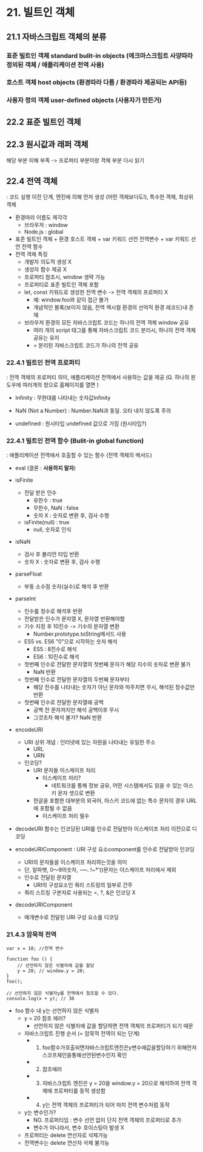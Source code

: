 # 21. 빌트인 객체

## 21.1 자바스크립트 객체의 분류
### 표준 빌트인 객체 standard bulit-in objects (에크마스크립트 사양따라 정의된 객체 / 애플리케이션 전역 사용)
### 호스트 객체 host objects (환경따라 다름 / 환경따라 제공되는 API등)
### 사용자 정의 객체 user-defined objects (사용자가 만든거)

## 22.2 표준 빌트인 객체


## 22.3 원시값과 래퍼 객체
해당 부분 이해 부족 -> 프로퍼티 부분이랑 객체 부분 다시 읽기

## 22.4 전역 객체
: 코드 실행 이전 단계, 엔진에 의해 먼저 생성 (어떤 객체보다도!), 특수한 객체, 최상위 객체

- 환경따라 이름도 제각각 
    - 브라우저 : window
    - Node.js : global
- 표준 빌트인 객체 + 환경 호스트 객체 + var 키워드 선언 전역변수 + var 키워드 선언 전역 함수
- 전역 객체 특징
    - 개발자 의도적 생성 X
    - 생성자 함수 제공 X
    - 프로퍼티 참조시, window 생략 가능
    - 프로퍼티로 표준 빌트인 객체 포함
    - let, const 키워드로 생성한 전역 변수 -> 전역 객체의 프로퍼티 X
        - 예: window.foo와 같이 접근 불가 
        - 개념적인 블록(보이지 않음, 전역 렉시컬 환경의 선억적 환경 레코드)내 존재
    - 브라우저 환경의 모든 자바스크립트 코드는 하나의 전역 객체 window 공유
        - 여러 개의 script 태그를 통해 자바스크립트 코드 분리시, 하나의 전역 객체 공유는 유지
        - = 분리된 자바스크립트 코드가 하나의 전역 공유

### 22.4.1 빌트인 전역 프로퍼티
: 전역 객체의 프로퍼티 의미, 애플리케이션 전역에서 사용하는 값을 제공
(Q. 하나의 윈도우에 여러개의 창으로 홈페이지를 열면 )

- Infinity
: 무한대를 나타내는 숫자값Infinity

- NaN (Not a Number)
: Number.NaN과 동일. 오타 내지 않도록 주의

- undefined
: 원시타입 undefined 값으로 가짐
(원시타입?)

### 22.4.1 빌트인 전역 함수 (Bulit-in global function)
: 애플리케이션 전역에서 호출할 수 있는 함수 (전역 객체의 메서드)

- eval (결론 : **사용하지 말자**)

- isFinite 
    - 전달 받은 인수
        - 유한수 : true
        - 무한수, NaN : false
        - 숫자 X : 숫자로 변환 후, 검사 수행
    - isFinite(null) : true
        - null, 숫자로 인식
    
- isNaN 
    - 검사 후 불리언 타입 반환
    - 숫자 X : 숫자로 변환 후, 검사 수행

- parseFloat
    - 부동 소수점 숫자(실수)로 해석 후 반환

- parseInt
    - 인수를 정수로 해석후 반환
    - 전달받은 인수가 문자열 X, 문자열 반환해야함
    - 기수 지정 후 10진수 -> 기수의 문자열 변환
        - Number.prototype.toString메서드 사용
    - ES5 vs. ES6 "0"으로 시작하는 숫자 해석
        - ES5 : 8진수로 해석
        - ES6 : 10진수로 해석
    - 첫번째 인수로 전달한 문자열의 첫번째 문자가 해당 지수의 숫자로 변환 불가
        - NaN 반환
    - 첫번째 인수로 전달한 문자열의 두번째 문자부터
        - 해당 진수를 나타내는 숫자가 아닌 문자와 마주치면 무시, 해석된 정수값만 반환
    - 첫번째 인수로 전달한 문자열에 공백 
        - 공백 전 문자까지만 해석 공백이후 무시
        - 그것조차 해석 불가? NaN 반환
    
- encodeURI
    - URI 상위 개념 : 인터넷에 있는 자원을 나타내는 유일한 주소
        - URL
        - URN
    - 인코딩?
        - URI 문자들 이스케이프 처리
            - 이스케이프 처리?
                - 네트워크를 통해 정보 공유, 어떤 시스템에서도 읽을 수 있는 아스키 문자 셋으로 변환
        - 한글을 포함한 대부분의 외국어, 아스키 코드에 없는 특수 문자의 경우 URL에 포함될 수 없음
            - 이스케이프 처리 필수
- decodeURI 
    함수는 인코딩된 URI를 인수로 전달받아 이스케이프 처리 이전으로 디코딩

- encodeURIComponent
: URI 구성 요소component를 인수로 전달받아 인코딩
    - URI의 문자들을 이스케이프 처리하는것을 의미
    - 단, 알파벳, 0〜9의숫자, -—. !~*'()문자는 이스케이프 처리에서 제외
    - 인수로 전달된 문자열
        - URI의 구성요소인 쿼리 스트링의 일부로 간주
    - 쿼리 스트링 구분자로 사용되는 =, ?, &은 인코딩 X

- decodeURIComponent
    - 매개변수로 전달된 URI 구성 요소를 디코딩

### 21.4.3 암묵적 전역
```
var x = 10; //전역 변수

function foo () {
    // 선언하지 않은 식별자에 값을 할당
    y = 20; // window.y = 20; 
}
foo();

// 선언하지 않은 식별자y를 전역에서 참조할 수 있다. 
console.log(x + y); // 30
```
- foo 함수 내 y는 선언하지 않은 식별자
    - y = 20 참조 에러?
        - 선언하지 않은 식별자에 값을 할당하면 전역 객체의 프로퍼티가 되기 때문
    - 자바스크립트 진행 순서 (= 암묵적 전역이 되는 단계)
        - 1. foo함수가호출되면자바스크립트엔진은y변수에값을할당하기 위해먼저스코프체인을통해선언된변수인지 확인
        - 2. 참조에러
        - 3. 자바스크립트 엔진은 y = 20을 window.y = 20으로 해석하여 전역 객체에 프로퍼티를 동적 생성함
        - 4. y는 전역 객체의 프로퍼티가 되어 마치 전역 변수처럼 동작
    - y는 변수인가?
        - NO. 프로퍼티임
        : 변수 선언 없이 단지 전역 객체의 프로퍼티로 추가
        - 변수가 아니라서, 변수 호이스팅이 발생 X
    - 프로퍼티는 delete 연산자로 삭제가능
    - 전역변수는 delete 연산자 삭제 불가능